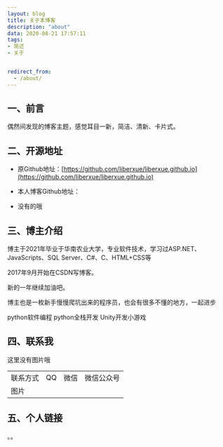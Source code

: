 ```yaml
---
layout: blog
title: 关于本博客
description: "about"
data: 2020-08-21 17:57:11
tags: 
- 简述
- 关于


redirect_from:
  - /about/
---
```


## 一、前言

偶然间发现的博客主题，感觉耳目一新，简洁、清新、卡片式。

## 二、开源地址


- 原Github地址：[https://github.com/liberxue/liberxue.github.io](https://github.com/liberxue/liberxue.github.io)
 

- 本人博客Github地址：
- 没有的哦


## 三、博主介绍

博主于2021年毕业于华南农业大学，专业软件技术，学习过ASP.NET、JavaScripts、SQL Server、C#、C、HTML+CSS等

2017年9月开始在CSDN写博客。

新的一年继续加油吧。

博主也是一枚新手慢慢爬坑出来的程序员，也会有很多不懂的地方，一起进步

python软件编程
python全栈开发
Unity开发小游戏


## 四、联系我

<table border=0 cellspacing=0 cellpadding=0>
<tr>
<td>联系方式</td><td>QQ</td><td>微信</td><td>微信公众号</td>
</tr>
<tr>
<td>图片</td>
  这里没有图片哦
</tr>
</table>



## 五、个人链接
。。
